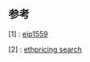 















## 参考

[1] : [eip1559](https://github.com/ethereum/EIPs/blob/master/EIPS/eip-1559.md)

[2] : [ethpricing search](https://ethresear.ch/t/draft-position-paper-on-resource-pricing/2838)